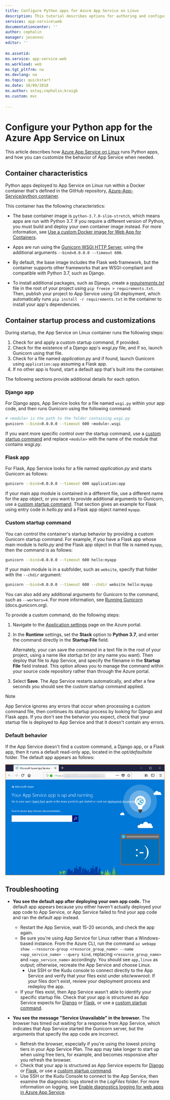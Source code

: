 ```yaml
---
title: Configure Python apps for Azure App Service on Linux
description: This tutorial describes options for authoring and configuring Python apps for Azure App Service on Linux.
services: app-service\web
documentationcenter: ''
author: cephalin
manager: jeconnoc
editor: ''

ms.assetid: 
ms.service: app-service-web
ms.workload: web
ms.tgt_pltfrm: na
ms.devlang: na
ms.topic: quickstart
ms.date: 10/09/2018
ms.author: astay;cephalin;kraigb
ms.custom: mvc

---
```


# Configure your Python app for the Azure App Service on Linux

This article describes how [Azure App Service on Linux](app-service-linux-intro.md) runs Python apps, and how you can customize the behavior of App Service when needed.

## Container characteristics

Python apps deployed to App Service on Linux run within a Docker container that's defined in the GitHub repository, [Azure-App-Service/python container](https://github.com/Azure-App-Service/python/tree/master/3.7.0).

This container has the following characteristics:

- The base container image is `python-3.7.0-slim-stretch`, which means apps are run with Python 3.7. If you require a different version of Python, you must build and deploy your own container image instead. For more information, see [Use a custom Docker image for Web App for Containers](tutorial-custom-docker-image.md).

- Apps are run using the [Gunicorn WSGI HTTP Server](http://gunicorn.org/), using the additional arguments `--bind=0.0.0.0 --timeout 600`.

- By default, the base image includes the Flask web framework, but the container supports other frameworks that are WSGI-compliant and compatible with Python 3.7, such as Django.

- To install additional packages, such as Django, create a [*requirements.txt*](https://pip.pypa.io/en/stable/user_guide/#requirements-files) file in the root of your project using `pip freeze > requirements.txt`. Then, publish your project to App Service using Git deployment, which automatically runs `pip install -r requirements.txt` in the container to install your app's dependencies.

## Container startup process and customizations

During startup, the App Service on Linux container runs the following steps:

1. Check for and apply a custom startup command, if provided.
1. Check for the existence of a Django app's *wsgi.py* file, and if so, launch Gunicorn using that file.
1. Check for a file named *application.py* and if found, launch Gunicorn using `application:app` assuming a Flask app.
1. If no other app is found, start a default app that's built into the container.

The following sections provide additional details for each option.

### Django app

For Django apps, App Service looks for a file named `wsgi.py` within your app code, and then runs Gunicorn using the following command:

```bash
# <module> is the path to the folder containing wsgi.py
gunicorn --bind=0.0.0.0 --timeout 600 <module>.wsgi
```

If you want more specific control over the startup command, use a [custom startup command](#custom-startup-command) and replace `<module>` with the name of the module that contains *wsgi.py*.

### Flask app

For Flask, App Service looks for a file named *application.py* and starts Gunicorn as follows:

```bash
gunicorn --bind=0.0.0.0 --timeout 600 application:app
```

If your main app module is contained in a different file, use a different name for the app object, or you want to provide additional arguments to Gunicorn, use a [custom startup command](#custom-startup-command). That section gives an example for Flask using entry code in *hello.py* and a Flask app object named `myapp`.

### Custom startup command

You can control the container's startup behavior by providing a custom Gunicorn startup command. For example, if you have a Flask app whose main module is *hello.py* and the Flask app object in that file is named `myapp`, then the command is as follows:

```bash
gunicorn --bind=0.0.0.0 --timeout 600 hello:myapp
```

If your main module is in a subfolder, such as `website`, specify that folder with the `--chdir` argument:

```bash
gunicorn --bind=0.0.0.0 --timeout 600 --chdir website hello:myapp
```

You can also add any additional arguments for Gunicorn to the command, such as `--workers=4`. For more information, see [Running Gunicorn](http://docs.gunicorn.org/en/stable/run.html) (docs.gunicorn.org).

To provide a custom command, do the following steps:

1. Navigate to the [Application settings](../web-sites-configure.md?toc=%2fazure%2fapp-service%2fcontainers%2ftoc.json) page on the Azure portal.

1. In the **Runtime** settings, set the **Stack** option to **Python 3.7**, and enter the command directly in the **Startup File** field.

    Alternately, your can save the command in a text file in the root of your project, using a name like *startup.txt* (or any name you want). Then deploy that file to App Service, and specify the filename in the **Startup File** field instead. This option allows you to manage the command within your source code repository rather than through the Azure portal.

1. Select **Save**. The App Service restarts automatically, and after a few seconds you should see the custom startup command applied.

> [!Note]
> App Service ignores any errors that occur when processing a custom command file, then continues its startup process by looking for Django and Flask apps. If you don't see the behavior you expect, check that your startup file is deployed to App Service and that it doesn't contain any errors.

### Default behavior

If the App Service doesn't find a custom command, a Django app, or a Flask app, then it runs a default read-only app, located in the _opt/defaultsite_ folder. The default app appears as follows:

![Default App Service on Linux web page](media/how-to-configure-python/default-python-app.png)

## Troubleshooting

- **You see the default app after deploying your own app code.**  The default app appears because you either haven't actually deployed your app code to App Service, or App Service failed to find your app code and ran the default app instead.
  - Restart the App Service, wait 15-20 seconds, and check the app again.
  - Be sure you're using App Service for Linux rather than a Windows-based instance. From the Azure CLI, run the command `az webapp show --resource-group <resource_group_name> --name <app_service_name> --query kind`, replacing `<resource_group_name>` and `<app_service_name>` accordingly. You should see `app,linux` as output; otherwise, recreate the App Service and choose Linux.
    - Use SSH or the Kudu console to connect directly to the App Service and verify that your files exist under *site/wwwroot*. If your files don't exist, review your deployment process and redeploy the app.
  - If your files exist, then App Service wasn't able to identify your specific startup file. Check that your app is structured as App Service expects for [Django](#django-app) or [Flask](#flask-app), or use a [custom startup command](#custom-startup-command).
  
- **You see the message "Service Unavailable" in the browser.** The browser has timed out waiting for a response from App Service, which indicates that App Service started the Gunicorn server, but the arguments that specify the app code are incorrect.
  - Refresh the browser, especially if you're using the lowest pricing tiers in your App Service Plan. The app may take longer to start up when using free tiers, for example, and becomes responsive after you refresh the browser.
  - Check that your app is structured as App Service expects for [Django](#django-app) or [Flask](#flask-app), or use a [custom startup command](#custom-startup-command).
  - Use SSH or the Kudu Console to connect to the App Service, then examine the diagnostic logs stored in the *LogFiles* folder. For more information on logging, see [Enable diagnostics logging for web apps in Azure App Service](../web-sites-enable-diagnostic-log.md).
